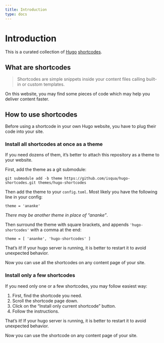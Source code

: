 ```yaml
---
title: Introduction
type: docs
---
```


# Introduction

This is a curated collection of [Hugo](https://gohugo.io/) [shortcodes](https://gohugo.io/content-management/shortcodes/).

## What are shortcodes

> Shortcodes are simple snippets inside your content files calling built-in or custom templates.

On this website, you may find some pieces of code which may help you deliver content faster.

## How to use shortcodes

Before using a shortcode in your own Hugo website, you have to plug their code into your site.

### Install all shortcodes at once as a theme

If you need dozens of them, it’s better to attach this repository as a theme to your website.

First, add the theme as a git submodule:

```
git submodule add -b theme https://github.com/isqua/hugo-shortcodes.git themes/hugo-shortcodes
```

Then add the theme to your `config.toml`. Most likely you have the following line in your config:

```
theme = 'ananke'
```

*There may be another theme in place of “ananke”*.

Then surround the theme with square brackets, and appends `'hugo-shortcodes'` with a comma at the end:

```
theme = [ 'ananke', 'hugo-shortcodes' ]
```

That’s it! If your hugo server is running, it is better to restart it to avoid unexpected behavior.

Now you can use all the shortcodes on any content page of your site.

### Install only a few shortcodes

If you need only one or a few shortcodes, you may follow easiest way:

1. First, find the shortcode you need.
1. Scroll the shortcode page down.
1. Click on the “Install only current shortcode” button.
1. Follow the instructions.

That’s it! If your hugo server is running, it is better to restart it to avoid unexpected behavior.

Now you can use the shortcode on any content page of your site.
